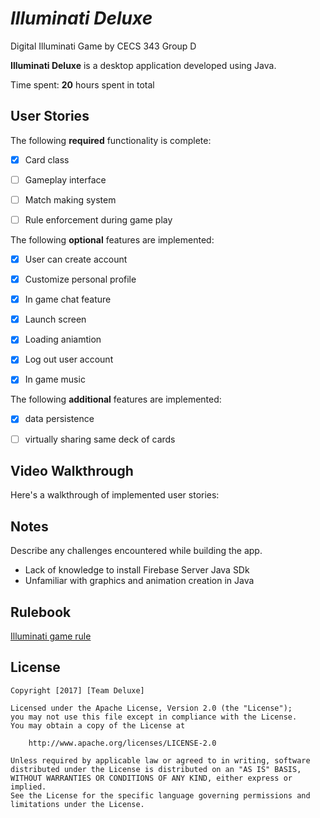 # *Illuminati Deluxe*
Digital Illuminati Game by CECS 343 Group D

**Illuminati Deluxe** is a desktop application developed using Java.

Time spent: **20** hours spent in total

## User Stories

The following **required** functionality is complete:

- [x] Card class
- [ ] Gameplay interface
- [ ] Match making system
- [ ] Rule enforcement during game play


The following **optional** features are implemented:

- [x] User can create account
- [x] Customize personal profile
- [x] In game chat feature
- [x] Launch screen
- [x] Loading aniamtion
- [x] Log out user account
- [x] In game music


The following **additional** features are implemented:
- [x] data persistence
- [ ] virtually sharing same deck of cards



## Video Walkthrough 

Here's a walkthrough of implemented user stories:

<!-- <img src='http://i.imgur.com/28m2wgg.gif' title='Video Walkthrough' width='' alt='Video Walkthrough' />

GIF created with [LiceCap](http://www.cockos.com/licecap/). -->

## Notes

Describe any challenges encountered while building the app.
- Lack of knowledge to install Firebase Server Java SDk
- Unfamiliar with graphics and animation creation in Java

## Rulebook
[Illuminati game rule](http://www.sjgames.com/illuminati/img/illuminati_rules.pdf)


## License

    Copyright [2017] [Team Deluxe]

    Licensed under the Apache License, Version 2.0 (the "License");
    you may not use this file except in compliance with the License.
    You may obtain a copy of the License at

        http://www.apache.org/licenses/LICENSE-2.0

    Unless required by applicable law or agreed to in writing, software
    distributed under the License is distributed on an "AS IS" BASIS,
    WITHOUT WARRANTIES OR CONDITIONS OF ANY KIND, either express or implied.
    See the License for the specific language governing permissions and
    limitations under the License.
